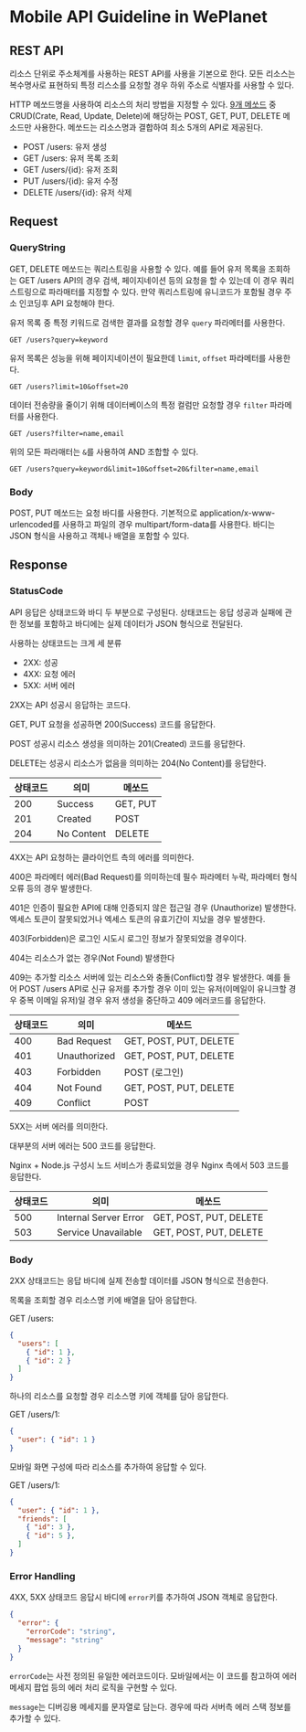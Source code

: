 # Mobile API Guideline in WePlanet


## REST API

리소스 단위로 주소체계를 사용하는 REST API를 사용을 기본으로 한다.
모든 리소스는 복수명사로 표현하되 특정 리스소를 요청할 경우 하위 주소로 식별자를 사용할 수 있다.

HTTP 메쏘드명을 사용하여 리소스의 처리 방법을 지정할 수 있다.
[9개 메쏘드](https://en.wikipedia.org/wiki/Hypertext_Transfer_Protocol#Request_methods) 중 
CRUD(Crate, Read, Update, Delete)에 해당하는 POST, GET, PUT, DELETE 메소드만 사용한다.
메쏘드는 리소스명과 결합하여 최소 5개의 API로 제공된다.

* POST /users: 유저 생성
* GET /users: 유저 목록 조회
* GET /users/{id}: 유저 조회
* PUT /users/{id}: 유저 수정
* DELETE /users/{id}: 유저 삭제 


## Request

### QueryString

GET, DELETE 메쏘드는 쿼리스트링을 사용할 수 있다.
예를 들어 유저 목록을 조회하는 GET /users API의 경우 검색, 페이지네이션 등의 요청을 할 수 있는데
이 경우 쿼리스트링으로 파라매터를 지정할 수 있다. 
만약 쿼리스트링에 유니코드가 포함될 경우 주소 인코딩후 API 요청해야 한다.

유저 목록 중 특정 키워드로 검색한 결과를 요청할 경우 `query` 파라메터를 사용한다.

```
GET /users?query=keyword
```

유저 목록은 성능을 위해 페이지네이션이 필요한데 `limit`, `offset` 파라메터를 사용한다.

```
GET /users?limit=10&offset=20
```

데이터 전송량을 줄이기 위해 데이터베이스의 특정 컬럼만 요청할 경우 `filter` 파라메터를 사용한다.

```
GET /users?filter=name,email
```

위의 모든 파라매터는 `&`를 사용하여 AND 조합할 수 있다.

```
GET /users?query=keyword&limit=10&offset=20&filter=name,email
```


### Body

POST, PUT 메쏘드는 요청 바디를 사용한다. 
기본적으로 application/x-www-urlencoded를 사용하고 파일의 경우 multipart/form-data를 사용한다.
바디는 JSON 형식을 사용하고 객체나 배열을 포함할 수 있다.


## Response

### StatusCode

API 응답은 상태코드와 바디 두 부분으로 구성된다.
상태코드는 응답 성공과 실패에 관한 정보를 포함하고 바디에는 실제 데이터가 JSON 형식으로 전달된다.
 
사용하는 상태코드는 크게 세 분류

* 2XX: 성공
* 4XX: 요청 에러 
* 5XX: 서버 에러

2XX는 API 성공시 응답하는 코드다. 

GET, PUT 요청을 성공하면 200(Success) 코드를 응답한다. 
 
POST 성공시 리소스 생성을 의미하는 201(Created) 코드를 응답한다.

DELETE는 성공시 리소스가 없음을 의미하는 204(No Content)를 응답한다.

| 상태코드 | 의미        | 메쏘드 | 
| ------ | -------    | ---- | 
| 200    | Success    | GET, PUT |
| 201    | Created    | POST |
| 204    | No Content | DELETE |

4XX는 API 요청하는 클라이언트 측의 에러를 의미한다.

400은 파라메터 에러(Bad Request)를 의미하는데 필수 파라메터 누락, 파라메터 형식 오류 등의 경우 발생한다.

401은 인증이 필요한 API에 대해 인증되지 않은 접근일 경우 (Unauthorize) 발생한다.
엑세스 토큰이 잘못되었거나 엑세스 토큰의 유효기간이 지났을 경우 발생한다.

403(Forbidden)은 로그인 시도시 로그인 정보가 잘못되었을 경우이다. 

404는 리소스가 없는 경우(Not Found) 발생한다
 
409는 추가할 리소스 서버에 있는 리소스와 충돌(Conflict)할 경우 발생한다.
예를 들어 POST /users API로 신규 유저를 추가할 경우 이미 있는 유저(이메일이 유니크할 경우 중복 이메일 유저)일 
경우 유저 생성을 중단하고 409 에러코드를 응답한다.

| 상태코드 | 의미            | 메쏘드 | 
| ------ | -------        | ---- | 
| 400    | Bad Request    | GET, POST, PUT, DELETE |
| 401    | Unauthorized   | GET, POST, PUT, DELETE |
| 403    | Forbidden      | POST (로그인) |
| 404    | Not Found      | GET, POST, PUT, DELETE |
| 409    | Conflict       | POST |


5XX는 서버 에러를 의미한다.

대부분의 서버 에러는 500 코드를 응답한다.

Nginx + Node.js 구성시 노드 서비스가 종료되었을 경우 Nginx 측에서 503 코드를 응답한다.

| 상태코드 | 의미                   | 메쏘드 | 
| ------ | -------               | ---- | 
| 500    | Internal Server Error | GET, POST, PUT, DELETE |
| 503    | Service Unavailable   | GET, POST, PUT, DELETE |


### Body

2XX 상태코드는 응답 바디에 실제 전송할 데이터를 JSON 형식으로 전송한다.

목록을 조회할 경우 리소스명 키에 배열을 담아 응답한다. 

GET /users: 

```json
{
  "users": [
    { "id": 1 },
    { "id": 2 }
  ]
}
```

하나의 리소스를 요청할 경우 리소스명 키에 객체를 담아 응답한다.

GET /users/1: 

```json
{
  "user": { "id": 1 }
}
```

모바일 화면 구성에 따라 리소스를 추가하여 응답할 수 있다.

GET /users/1:

```json
{
  "user": { "id": 1 },
  "friends": [
    { "id": 3 },
    { "id": 5 },
  ]
}

```

### Error Handling

4XX, 5XX 상태코드 응답시 바디에 `error`키를 추가하여 JSON 객체로 응답한다.

```json
{
  "error": {
    "errorCode": "string",
    "message": "string"
  }
}
```

`errorCode`는 사전 정의된 유일한 에러코드이다.
모바일에서는 이 코드를 참고하여 에러메세지 팝업 등의 에러 처리 로직을 구현할 수 있다.

`message`는 디버깅용 메세지를 문자열로 담는다.
경우에 따라 서버측 에러 스택 정보를 추가할 수 있다.




